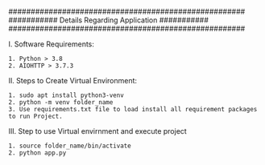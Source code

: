 #####################################################
########### Details Regarding Application ###########
#####################################################


I. Software Requirements:

    1. Python > 3.8
    2. AIOHTTP > 3.7.3

II. Steps to Create Virtual Environment:

    1. sudo apt install python3-venv
    2. python -m venv folder_name
    3. Use requirements.txt file to load install all requirement packages to run Project.

III. Step to use Virtual envirnment and execute project

    1. source folder_name/bin/activate
    2. python app.py
